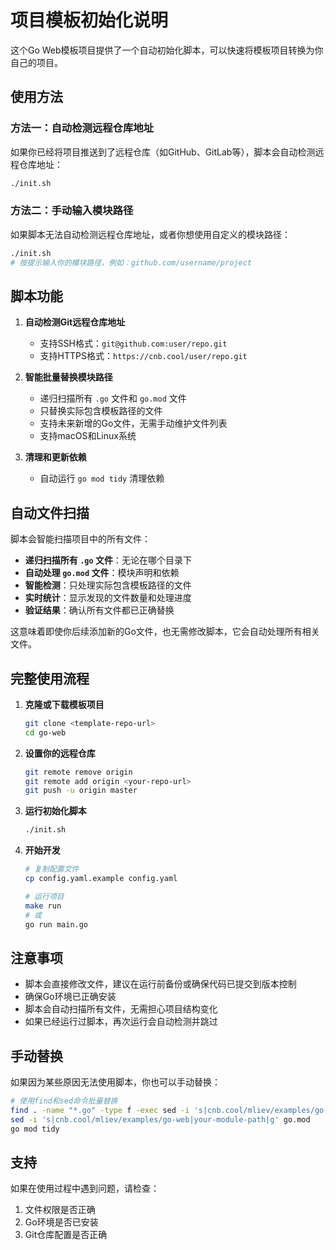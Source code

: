 # 项目模板初始化说明

这个Go Web模板项目提供了一个自动初始化脚本，可以快速将模板项目转换为你自己的项目。

## 使用方法

### 方法一：自动检测远程仓库地址

如果你已经将项目推送到了远程仓库（如GitHub、GitLab等），脚本会自动检测远程仓库地址：

```bash
./init.sh
```

### 方法二：手动输入模块路径

如果脚本无法自动检测远程仓库地址，或者你想使用自定义的模块路径：

```bash
./init.sh
# 按提示输入你的模块路径，例如：github.com/username/project
```

## 脚本功能

1. **自动检测Git远程仓库地址**
   - 支持SSH格式：`git@github.com:user/repo.git`
   - 支持HTTPS格式：`https://cnb.cool/user/repo.git`

2. **智能批量替换模块路径**
   - 递归扫描所有 `.go` 文件和 `go.mod` 文件
   - 只替换实际包含模板路径的文件
   - 支持未来新增的Go文件，无需手动维护文件列表
   - 支持macOS和Linux系统

3. **清理和更新依赖**
   - 自动运行 `go mod tidy` 清理依赖

## 自动文件扫描

脚本会智能扫描项目中的所有文件：

- **递归扫描所有 `.go` 文件**：无论在哪个目录下
- **自动处理 `go.mod` 文件**：模块声明和依赖
- **智能检测**：只处理实际包含模板路径的文件
- **实时统计**：显示发现的文件数量和处理进度
- **验证结果**：确认所有文件都已正确替换

这意味着即使你后续添加新的Go文件，也无需修改脚本，它会自动处理所有相关文件。

## 完整使用流程

1. **克隆或下载模板项目**
   ```bash
   git clone <template-repo-url>
   cd go-web
   ```

2. **设置你的远程仓库**
   ```bash
   git remote remove origin
   git remote add origin <your-repo-url>
   git push -u origin master
   ```

3. **运行初始化脚本**
   ```bash
   ./init.sh
   ```

4. **开始开发**
   ```bash
   # 复制配置文件
   cp config.yaml.example config.yaml
   
   # 运行项目
   make run
   # 或
   go run main.go
   ```

## 注意事项

- 脚本会直接修改文件，建议在运行前备份或确保代码已提交到版本控制
- 确保Go环境已正确安装
- 脚本会自动扫描所有文件，无需担心项目结构变化
- 如果已经运行过脚本，再次运行会自动检测并跳过

## 手动替换

如果因为某些原因无法使用脚本，你也可以手动替换：

```bash
# 使用find和sed命令批量替换
find . -name "*.go" -type f -exec sed -i 's|cnb.cool/mliev/examples/go-web|your-module-path|g' {} +
sed -i 's|cnb.cool/mliev/examples/go-web|your-module-path|g' go.mod
go mod tidy
```

## 支持

如果在使用过程中遇到问题，请检查：
1. 文件权限是否正确
2. Go环境是否已安装
3. Git仓库配置是否正确 
